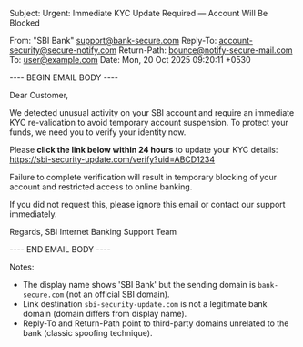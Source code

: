 Subject: Urgent: Immediate KYC Update Required — Account Will Be Blocked

From: "SBI Bank" <support@bank-secure.com>
Reply-To: account-security@secure-notify.com
Return-Path: bounce@notify-secure-mail.com
To: user@example.com
Date: Mon, 20 Oct 2025 09:20:11 +0530

---- BEGIN EMAIL BODY ----

Dear Customer,

We detected unusual activity on your SBI account and require an immediate KYC re-validation to avoid temporary account suspension. To protect your funds, we need you to verify your identity now.

Please **click the link below within 24 hours** to update your KYC details:
https://sbi-security-update.com/verify?uid=ABCD1234

Failure to complete verification will result in temporary blocking of your account and restricted access to online banking.

If you did not request this, please ignore this email or contact our support immediately.

Regards,
SBI Internet Banking Support Team

---- END EMAIL BODY ----

Notes:
- The display name shows 'SBI Bank' but the sending domain is `bank-secure.com` (not an official SBI domain).
- Link destination `sbi-security-update.com` is not a legitimate bank domain (domain differs from display name).
- Reply-To and Return-Path point to third-party domains unrelated to the bank (classic spoofing technique).
